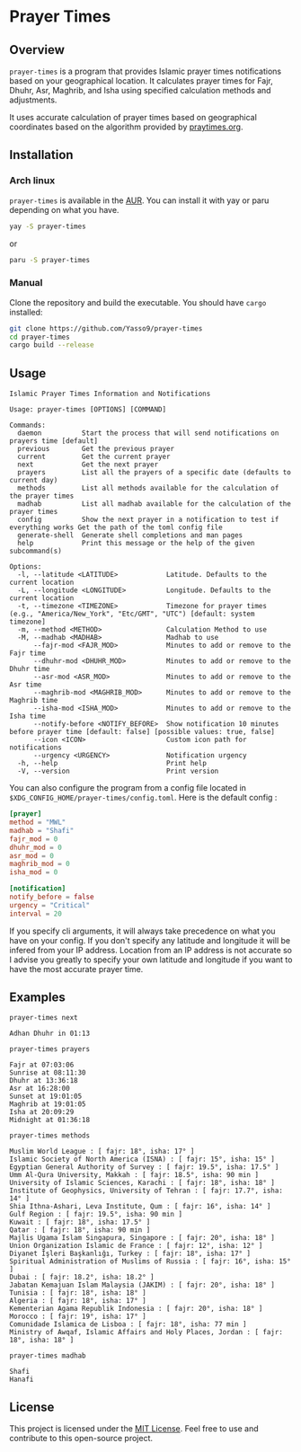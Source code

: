# Prayer Times

## Overview

`prayer-times` is a program that provides Islamic prayer times notifications based on your geographical location. It calculates prayer times for Fajr, Dhuhr, Asr, Maghrib, and Isha using specified calculation methods and adjustments.

It uses accurate calculation of prayer times based on geographical coordinates based on the algorithm provided by [praytimes.org](http://praytimes.org/).

## Installation

### Arch linux

`prayer-times` is available in the [AUR](https://aur.archlinux.org/). You can install it with yay or paru depending on what you have.

```sh
yay -S prayer-times
```

or

```sh
paru -S prayer-times
```

### Manual

Clone the repository and build the executable. You should have `cargo` installed:

```sh
git clone https://github.com/Yasso9/prayer-times
cd prayer-times
cargo build --release
```

## Usage

```man
Islamic Prayer Times Information and Notifications

Usage: prayer-times [OPTIONS] [COMMAND]

Commands:
  daemon          Start the process that will send notifications on prayers time [default]
  previous        Get the previous prayer
  current         Get the current prayer
  next            Get the next prayer
  prayers         List all the prayers of a specific date (defaults to current day)
  methods         List all methods available for the calculation of the prayer times
  madhab          List all madhab available for the calculation of the prayer times
  config          Show the next prayer in a notification to test if everything works Get the path of the toml config file
  generate-shell  Generate shell completions and man pages
  help            Print this message or the help of the given subcommand(s)

Options:
  -l, --latitude <LATITUDE>            Latitude. Defaults to the current location
  -L, --longitude <LONGITUDE>          Longitude. Defaults to the current location
  -t, --timezone <TIMEZONE>            Timezone for prayer times (e.g., "America/New_York", "Etc/GMT", "UTC") [default: system timezone]
  -m, --method <METHOD>                Calculation Method to use
  -M, --madhab <MADHAB>                Madhab to use
      --fajr-mod <FAJR_MOD>            Minutes to add or remove to the Fajr time
      --dhuhr-mod <DHUHR_MOD>          Minutes to add or remove to the Dhuhr time
      --asr-mod <ASR_MOD>              Minutes to add or remove to the Asr time
      --maghrib-mod <MAGHRIB_MOD>      Minutes to add or remove to the Maghrib time
      --isha-mod <ISHA_MOD>            Minutes to add or remove to the Isha time
      --notify-before <NOTIFY_BEFORE>  Show notification 10 minutes before prayer time [default: false] [possible values: true, false]
      --icon <ICON>                    Custom icon path for notifications
      --urgency <URGENCY>              Notification urgency
  -h, --help                           Print help
  -V, --version                        Print version
```

You can also configure the program from a config file located in `$XDG_CONFIG_HOME/prayer-times/config.toml`. Here is the default config :

```toml
[prayer]
method = "MWL"
madhab = "Shafi"
fajr_mod = 0
dhuhr_mod = 0
asr_mod = 0
maghrib_mod = 0
isha_mod = 0

[notification]
notify_before = false
urgency = "Critical"
interval = 20
```

If you specify cli arguments, it will always take precedence on what you have on your config. If you don't specify any latitude and longitude it will be infered from your IP address. Location from an IP address is not accurate so I advise you greatly to specify your own latitude and longitude if you want to have the most accurate prayer time.

## Examples

`prayer-times next`
```
Adhan Dhuhr in 01:13
```

`prayer-times prayers`
```
Fajr at 07:03:06
Sunrise at 08:11:30
Dhuhr at 13:36:18
Asr at 16:28:00
Sunset at 19:01:05
Maghrib at 19:01:05
Isha at 20:09:29
Midnight at 01:36:18
```

`prayer-times methods`
```
Muslim World League : [ fajr: 18°, isha: 17° ]
Islamic Society of North America (ISNA) : [ fajr: 15°, isha: 15° ]
Egyptian General Authority of Survey : [ fajr: 19.5°, isha: 17.5° ]
Umm Al-Qura University, Makkah : [ fajr: 18.5°, isha: 90 min ]
University of Islamic Sciences, Karachi : [ fajr: 18°, isha: 18° ]
Institute of Geophysics, University of Tehran : [ fajr: 17.7°, isha: 14° ]
Shia Ithna-Ashari, Leva Institute, Qum : [ fajr: 16°, isha: 14° ]
Gulf Region : [ fajr: 19.5°, isha: 90 min ]
Kuwait : [ fajr: 18°, isha: 17.5° ]
Qatar : [ fajr: 18°, isha: 90 min ]
Majlis Ugama Islam Singapura, Singapore : [ fajr: 20°, isha: 18° ]
Union Organization Islamic de France : [ fajr: 12°, isha: 12° ]
Diyanet İşleri Başkanlığı, Turkey : [ fajr: 18°, isha: 17° ]
Spiritual Administration of Muslims of Russia : [ fajr: 16°, isha: 15° ]
Dubai : [ fajr: 18.2°, isha: 18.2° ]
Jabatan Kemajuan Islam Malaysia (JAKIM) : [ fajr: 20°, isha: 18° ]
Tunisia : [ fajr: 18°, isha: 18° ]
Algeria : [ fajr: 18°, isha: 17° ]
Kementerian Agama Republik Indonesia : [ fajr: 20°, isha: 18° ]
Morocco : [ fajr: 19°, isha: 17° ]
Comunidade Islamica de Lisboa : [ fajr: 18°, isha: 77 min ]
Ministry of Awqaf, Islamic Affairs and Holy Places, Jordan : [ fajr: 18°, isha: 18° ]
```

`prayer-times madhab`
```
Shafi
Hanafi
```


## License

This project is licensed under the [MIT License](LICENSE). Feel free to use and contribute to this open-source project.
